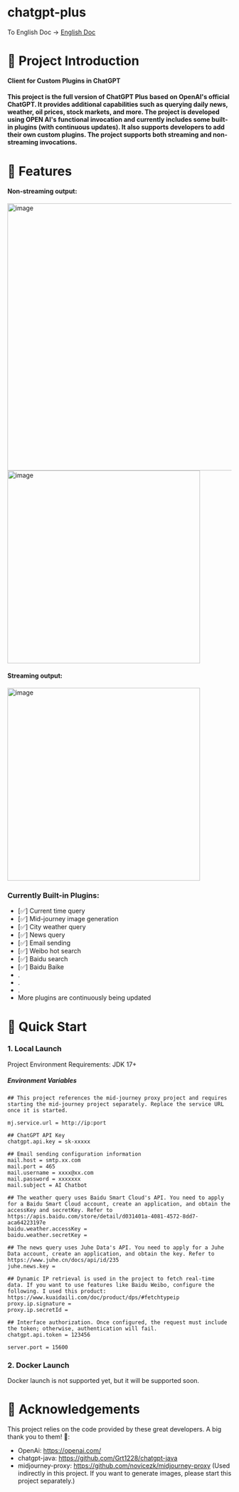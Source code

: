 # chatgpt-plus

To English Doc -> [English Doc](README_EN.md)

# 📖 Project Introduction

**Client for Custom Plugins in ChatGPT**

#### This project is the full version of ChatGPT Plus based on OpenAI's official ChatGPT. It provides additional capabilities such as querying daily news, weather, oil prices, stock markets, and more. The project is developed using OPEN AI's functional invocation and currently includes some built-in plugins (with continuous updates). It also supports developers to add their own custom plugins. The project supports both streaming and non-streaming invocations.

# 🚩 Features
#### Non-streaming output:
<img width="600" alt="image" src="https://github.com/liyf1/chatgpt-plus/assets/49024327/3bc7589c-3324-4dcd-addf-3de53aa9313f">
<img width="433" alt="image" src="https://github.com/liyf1/chatgpt-plus/assets/49024327/1e91215e-8263-4135-a21e-ca6e9dc40c81">


#### Streaming output:
<img width="433" alt="image" src="https://github.com/liyf1/chatgpt-plus/assets/49024327/9e6edb67-92ac-4fbe-8371-66bffb15bcc6">

### Currently Built-in Plugins:
- [✅] Current time query
- [✅] Mid-journey image generation
- [✅] City weather query
- [✅] News query
- [✅] Email sending
- [✅] Weibo hot search
- [✅] Baidu search 
- [✅] Baidu Baike 
- .
- .
- .
-   More plugins are continuously being updated

# 🚀 Quick Start
### 1. Local Launch

Project Environment Requirements: JDK 17+
##### Environment Variables

```
## This project references the mid-journey proxy project and requires starting the mid-journey project separately. Replace the service URL once it is started.

mj.service.url = http://ip:port

## ChatGPT API Key
chatgpt.api.key = sk-xxxxx

## Email sending configuration information
mail.host = smtp.xx.com
mail.port = 465
mail.username = xxxx@xx.com
mail.password = xxxxxxx
mail.subject = AI Chatbot

## The weather query uses Baidu Smart Cloud's API. You need to apply for a Baidu Smart Cloud account, create an application, and obtain the accessKey and secretKey. Refer to https://apis.baidu.com/store/detail/d031401a-4081-4572-8dd7-aca64223197e
baidu.weather.accessKey = 
baidu.weather.secretKey = 

## The news query uses Juhe Data's API. You need to apply for a Juhe Data account, create an application, and obtain the key. Refer to https://www.juhe.cn/docs/api/id/235
juhe.news.key =

## Dynamic IP retrieval is used in the project to fetch real-time data. If you want to use features like Baidu Weibo, configure the following. I used this product: https://www.kuaidaili.com/doc/product/dps/#fetchtypeip
proxy.ip.signature = 
proxy.ip.secretId = 

## Interface authorization. Once configured, the request must include the token; otherwise, authentication will fail.
chatgpt.api.token = 123456

server.port = 15600
```

### 2. Docker Launch
Docker launch is not supported yet, but it will be supported soon.

# 🙏 Acknowledgements
This project relies on the code provided by these great developers. A big thank you to them! 🌹:
- OpenAi: https://openai.com/
- chatgpt-java: https://github.com/Grt1228/chatgpt-java
- midjourney-proxy: https://github.com/novicezk/midjourney-proxy (Used indirectly in this project. If you want to generate images, please start this project separately.)
